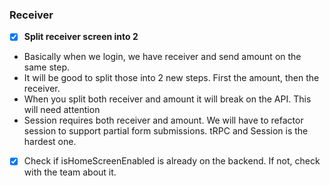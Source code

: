 
### Receiver

- [x] **Split receiver screen into 2**

- Basically when we login, we have receiver and send amount on the same step.
- It will be good to split those into 2 new steps. First the amount, then the receiver.
- When you split both receiver and amount it will break on the API. This will need attention
- Session requires both receiver and amount. We will have to refactor session to support partial form submissions. tRPC and Session is the hardest one.

- [x] Check if isHomeScreenEnabled is already on the backend. If not, check with the team about it.